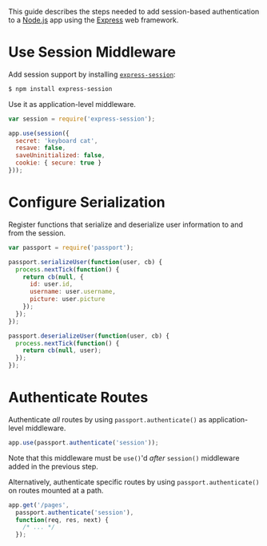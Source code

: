 This guide describes the steps needed to add session-based authentication to a
[Node.js](https://nodejs.org/) app using the [Express](https://expressjs.com/)
web framework.

# Use Session Middleware

Add session support by installing [`express-session`](https://github.com/expressjs/session):

```sh
$ npm install express-session
```

Use it as application-level middleware.

```js
var session = require('express-session');

app.use(session({
  secret: 'keyboard cat',
  resave: false,
  saveUninitialized: false,
  cookie: { secure: true }
}));
```

# Configure Serialization

Register functions that serialize and deserialize user information to and from
the session.

```js
var passport = require('passport');

passport.serializeUser(function(user, cb) {
  process.nextTick(function() {
    return cb(null, {
      id: user.id,
      username: user.username,
      picture: user.picture
    });
  });
});

passport.deserializeUser(function(user, cb) {
  process.nextTick(function() {
    return cb(null, user);
  });
});
```

# Authenticate Routes

Authenticate _all_ routes by using `passport.authenticate()` as
application-level middleware.

```js
app.use(passport.authenticate('session'));
```

Note that this middleware must be `use()`'d _after_ `session()` middleware added
in the previous step.

Alternatively, authenticate specific routes by using `passport.authenticate()`
on routes mounted at a path.

```js
app.get('/pages',
  passport.authenticate('session'),
  function(req, res, next) {
    /* ... */
  });
```
